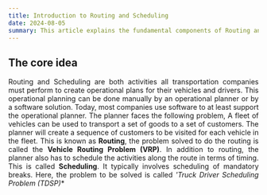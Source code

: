```yaml
---
title: Introduction to Routing and Scheduling
date: 2024-08-05
summary: This article explains the fundamental components of Routing and Scheduling!
---
```

<div style="text-align: justify;">

## The core idea
Routing and Scheduling are both activities all transportation companies must perform to create operational plans for their vehicles and drivers. This operational planning can be done manually by an operational planner or by a software solution. Today, most companies use software to at least support the operational planner. The planner faces the following problem, A fleet of vehicles can be used to transport a set of goods to a set of customers. The planner will create a sequence of customers to be visited for each vehicle in the fleet. This is known as **Routing**, the problem solved to do the routing is called the **Vehicle Routing Problem (VRP)**. In addition to routing, the planner also has to schedule the activities along the route in terms of timing. This is called **Scheduling**. It typically involves scheduling of mandatory breaks. Here, the problem to be solved is called *'Truck Driver Scheduling Problem (TDSP)**

</div>